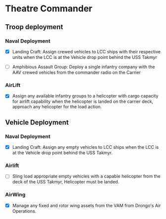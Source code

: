 # Theatre Commander

## Troop deployment

### Naval Deployment

- [x] Landing Craft: Assign crewed vehicles to LCC ships with their respective units when the LCC is at the Vehicle drop point behind the USS Takmyr

- [ ] Amphibious Assault Group: Deploy a single infantry company with the AAV crewed vehicles from the commander radio on the Carrier

### AirLift

- [x] Assign any available infantry groups to a helicopter with cargo capacity for airlift capability when the helicopter is landed on the carrier deck, approach any helicopter for the load action.

## Vehicle Deployment

### Naval Deployment

- [x] Landing Craft: Assign any empty vehicles to LCC ships when the LCC is at the Vehicle drop point behind the USS Takmyr.

### Airlift

- [ ] Sling load appropriate empty vehicles with a capable helicopter from the deck of the USS Takmyr, Helicopter must be landed.

### AirWing

- [x] Manage any fixed and rotor wing assets from the VAM from Drongo's Air Operations.
